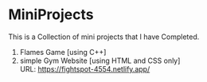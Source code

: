 # MiniProjects
This is a  Collection of mini projects that I have Completed.<br>
1. Flames Game [using C++]
2. simple Gym Website [using HTML and CSS only] <br>
         URL: https://fightspot-4554.netlify.app/
